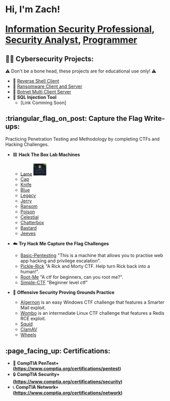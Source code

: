 <h1>Hi, I'm Zach!
  
<a href="https://www.linkedin.com/in/zach-middleton/">Information Security Professional</a>, <a href="https://zachmiddleton.info">Security Analyst</a>, <a href="https://github.com/zmiddle">Programmer</a>
</h1>

<h2>👨‍💻 Cybersecurity Projects:</h2>

:warning: Don't be a bone head, these projects are for educational use only! :warning:

- :shell: <a href="https://github.com/zmiddle/Reverse-Shell-Client/tree/main">Reverse Shell Client</a>
- 🔐 <a href="https://github.com/zmiddle/Ransomware">Ransomware Client and Server</a>
- 🤖 <a href="https://github.com/zmiddle/Botnet-Multi-Client-Server/tree/main">Botnet Multi Client Server</a>
- 💉 <b>SQL Injection Tool</b>
  - [Link Comming Soon]

<h2>:triangular_flag_on_post: Capture the Flag Write-ups:</h2>

Practicing Penetration Testing and Methodology by completing CTFs and Hacking Challenges.

- 🟩 <b>Hack The Box Lab Machines</b>

  - <a href="https://github.com/zmiddle/CTF-Writeups/blob/main/HackTheBox/Lame.md">Lame</a>
  [<img width="40px" src="https://github.com/zmiddle/CTF-Writeups/blob/main/HackTheBox/Lame%20Pwned.png" />](https://www.hackthebox.com/achievement/machine/259690/1)
  - <a href="https://github.com/zmiddle/CTF-Writeups/blob/main/HackTheBox/Cap.md">Cap</a>
  - <a href="https://github.com/zmiddle/CTF-Writeups/blob/main/HackTheBox/Knife.md">Knife</a>
  - <a href="https://github.com/zmiddle/CTF-Writeups/blob/main/HackTheBox/Blue.md">Blue</a>
  - <a href="https://github.com/zmiddle/CTF-Writeups/blob/main/HackTheBox/Legacy.md">Legacy</a>
  - <a href="https://github.com/zmiddle/CTF-Writeups/blob/main/HackTheBox/Jerry.md">Jerry</a>
  - <a href="https://github.com/zmiddle/CTF-Writeups/blob/main/HackTheBox/Ransom.md">Ransom</a>
  - <a href="https://github.com/zmiddle/CTF-Writeups/blob/main/HackTheBox/Poison.md">Poison</a>
  - <a href="https://github.com/zmiddle/CTF-Writeups/blob/main/HackTheBox/Celestial.md">Celestial</a>
  - <a href="https://github.com/zmiddle/CTF-Writeups/blob/main/HackTheBox/Chatterbox.md">Chatterbox</a>
  - <a href="https://github.com/zmiddle/CTF-Writeups/blob/main/HackTheBox/Bastard.md">Bastard</a>
  - <a href="https://github.com/zmiddle/CTF-Writeups/blob/main/HackTheBox/Jeeves.md">Jeeves</a>

- ☁️ <b>Try Hack Me Capture the Flag Challenges</b>

  - <a href="https://github.com/zmiddle/CTF-Writeups/blob/main/TryHackMe/Basic-Pentesting.md">Basic-Pentesting</a> "This is a machine that allows you to practise web app hacking and privilege escalation".
  - <a href="https://github.com/zmiddle/CTF-Writeups/blob/main/TryHackMe/Pickle-Rick.md">Pickle-Rick</a> "A Rick and Morty CTF. Help turn Rick back into a human!".
  - <a href="https://github.com/zmiddle/CTF-Writeups/blob/main/TryHackMe/Root-Me.md">Root-Me</a> "A ctf for beginners, can you root me?".
  - <a href="https://github.com/zmiddle/CTF-Writeups/blob/main/TryHackMe/Simple-CTF.md">Simple-CTF</a> "Beginner level ctf"
  
- 🔵 <b>Offensive Security Proving Grounds Practice</b>

  - <a href="https://github.com/zmiddle/CTF-Writeups/tree/main/OSPG/Algernon">Algernon</a> is an easy Windows CTF challenge that features a Smarter Mail exploit.
  - <a href="https://github.com/zmiddle/CTF-Writeups/tree/main/OSPG/Wombo">Wombo</a> is an intermediate Linux CTF challenge that features a Redis RCE exploit.
  - <a href="https://github.com/zmiddle/CTF-Writeups/tree/main/OSPG/Squid">Squid</a>
  - <a href="https://github.com/zmiddle/CTF-Writeups/tree/main/OSPG/ClamAV">ClamAV</a>
  - <a href="https://github.com/zmiddle/CTF-Writeups/tree/main/OSPG/Wheels">Wheels</a>

<h2>:page_facing_up: Certifications:</h2>

- 🔏 <b>CompTIA PenTest+ (https://www.comptia.org/certifications/pentest)</b>
- 🔒 <b>CompTIA Security+ (https://www.comptia.org/certifications/security)</b>
- 📞 <b>CompTIA Network+ (https://www.comptia.org/certifications/network)</b>
